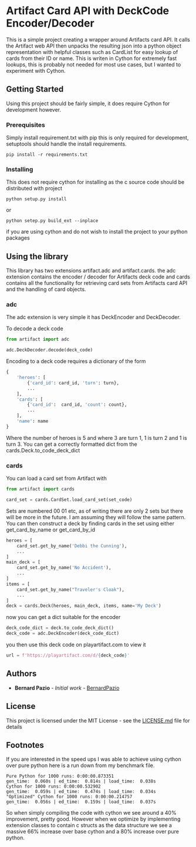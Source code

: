 # Artifact Card API with DeckCode Encoder/Decoder

This is a simple project creating a wrapper around Artifacts card API. It calls the Artifact web API then unpacks 
the resulting json into a python object representation with helpful classes such as CardList for easy lookup of 
cards from their ID or name. This is writen in Cython for extremely fast lookups, this is probably not needed for 
most use cases, but I wanted to experiment with Cython.

## Getting Started

Using this project should be fairly simple, it does require Cython for development however.

### Prerequisites

Simply install requirement.txt with pip this is only required for development, setuptools should handle the install
requirements.

```
pip install -r requirements.txt
```

### Installing

This does not require cython for installing as the c source code should be distributed with project

```
python setup.py install
```

or

```
python setep.py build_ext --inplace
```

if you are using cython and do not wish to install the project to your python packages

## Using the library

This library has two extensions artifact.adc and artifact.cards. the adc extension contains the encoder / decoder for
Artifacts deck code and cards contains all the functionality for retrieving card sets from Artifacts card API and the
handling of card objects.

### adc

The adc extension is very simple it has DeckEncoder and DeckDecoder.

To decode a deck code

```python
from artifact import adc

adc.DeckDecoder.decode(deck_code)
```

Encoding to a deck code requires a dictionary of the form

```python
{
    'heroes': [
        {'card_id': card_id, 'turn': turn},
        ...
    ],
    'cards': [
        {'card_id':  card_id, 'count': count},
        ...
    ],
    'name': name
}
```

Where the number of heroes is 5 and where 3 are turn 1, 1 is turn 2 and 1 is turn 3. You can get a correctly formatted
dict from the cards.Deck.to_code_deck_dict

### cards

You can load a card set from Artifact with

```python
from artifact import cards

card_set = cards.CardSet.load_card_set(set_code)
```

Sets are numbered 00 01 etc, as of writing there are only 2 sets but there will be more in the future. I am
assuming they will follow the same pattern. You can then construct a deck by finding cards in the set using 
either get_card_by_name or get_card_by_id

```python
heroes = [
    card_set.get_by_name('Debbi the Cunning'),
    ...
]
main_deck = [
    card_set.get_by_name('No Accident'),
    ...
]
items = [
    card_set.get_by_name("Traveler's Cloak"),
    ...
]
deck = cards.Deck(heroes, main_deck, items, name='My Deck')
```

now you can get a dict suitable for the encoder

```python
deck_code_dict = deck.to_code_deck_dict()
deck_code = adc.DeckEncoder(deck_code_dict)
```

you then use this deck code on playartifact.com to view it

```python
url = f'https://playartifact.com/d/{deck_code}'
```

## Authors

* **Bernard Pazio** - *Initial work* - [BernardPazio](https://github.com/BernardPazio)

## License

This project is licensed under the MIT License - see the [LICENSE.md](LICENSE.md) file for details

## Footnotes

If you are interested in the speed ups I was able to achieve using cython over pure python here is a run down
from my benchmark file.

```
Pure Python for 1000 runs: 0:00:00.873351
gen_time:  0.060s | ed_time:  0.814s | load_time:  0.038s
Cython for 1000 runs: 0:00:00.532902
gen_time:  0.059s | ed_time:  0.474s | load_time:  0.034s
"Optimized" Cython for 1000 runs: 0:00:00.214757
gen_time:  0.056s | ed_time:  0.159s | load_time:  0.037s
```

So when simply compiling the code with cython we see around a 40% improvement, pretty good. However when we
optimize by implementing extension classes to contain c structs as the data structure we see a massive 66% increase
over base cython and a 80% increase over pure python.